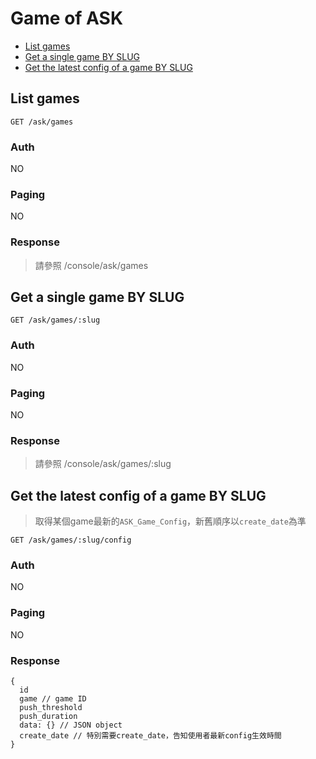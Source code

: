 # Game of ASK

- [List games](#list-games)
- [Get a single game BY SLUG](#get-a-single-game-BY-SLUG)
- [Get the latest config of a game BY SLUG](#get-the-latest-config-of-a-game-BY-SLUG)

## List games
```
GET /ask/games
```

### Auth
NO

### Paging
NO

### Response
> 請參照 /console/ask/games

## Get a single game BY SLUG
```
GET /ask/games/:slug
```

### Auth
NO

### Paging
NO

### Response
> 請參照 /console/ask/games/:slug

## Get the latest config of a game BY SLUG
> 取得某個game最新的`ASK_Game_Config`，新舊順序以`create_date`為準
```
GET /ask/games/:slug/config
```

### Auth
NO

### Paging
NO

### Response
```
{
  id
  game // game ID
  push_threshold
  push_duration
  data: {} // JSON object
  create_date // 特別需要create_date，告知使用者最新config生效時間
}
```
